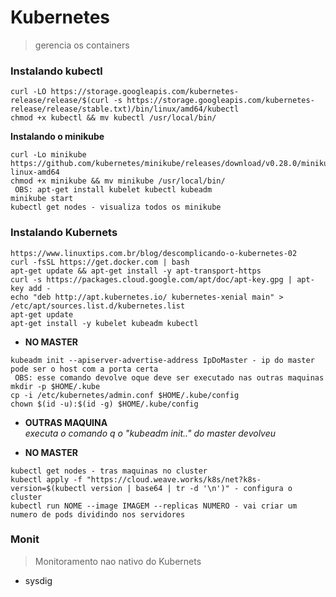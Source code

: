 # Kubernetes
> gerencia os containers

### **Instalando kubectl**  
```
curl -LO https://storage.googleapis.com/kubernetes-release/release/$(curl -s https://storage.googleapis.com/kubernetes-release/release/stable.txt)/bin/linux/amd64/kubectl
chmod +x kubectl && mv kubectl /usr/local/bin/
```

**Instalando o minikube**  
```
curl -Lo minikube https://github.com/kubernetes/minikube/releases/download/v0.28.0/minikube-linux-amd64
chmod +x minikube && mv minikube /usr/local/bin/
 OBS: apt-get install kubelet kubectl kubeadm
minikube start
kubectl get nodes - visualiza todos os minikube
```

### **Instalando Kubernets**  
```
https://www.linuxtips.com.br/blog/descomplicando-o-kubernetes-02
curl -fsSL https://get.docker.com | bash
apt-get update && apt-get install -y apt-transport-https
curl -s https://packages.cloud.google.com/apt/doc/apt-key.gpg | apt-key add -
echo "deb http://apt.kubernetes.io/ kubernetes-xenial main" > /etc/apt/sources.list.d/kubernetes.list
apt-get update
apt-get install -y kubelet kubeadm kubectl
```

- **NO MASTER**  
```
kubeadm init --apiserver-advertise-address IpDoMaster - ip do master pode ser o host com a porta certa
 OBS: esse comando devolve oque deve ser executado nas outras maquinas
mkdir -p $HOME/.kube
cp -i /etc/kubernetes/admin.conf $HOME/.kube/config
chown $(id -u):$(id -g) $HOME/.kube/config
```

- **OUTRAS MAQUINA**  
*executa o comando q o "kubeadm init.." do master devolveu*

- **NO MASTER**  
```
kubectl get nodes - tras maquinas no cluster
kubectl apply -f "https://cloud.weave.works/k8s/net?k8s-version=$(kubectl version | base64 | tr -d '\n')" - configura o cluster
kubectl run NOME --image IMAGEM --replicas NUMERO - vai criar um numero de pods dividindo nos servidores
```

### **Monit**
> Monitoramento nao nativo do Kubernets
-  sysdig


